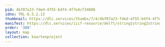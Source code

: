 ```yaml
---
pid: 4bf07a23-fded-4f55-b4f4-4f7e4cf34088
idno: TRL-6.5.2.13
thumbnail: https://dlc.services/thumbs/7/4/4bf07a23-fded-4f55-b4f4-4f7e4cf34088/full/400,339/0/default.jpg
manifest: https://dlc.services/iiif-resource/delft/string1string2string3/kaartenproject-2007/TRL-6.5.2.13
order: '389'
layout: map
collection: kaartenproject
---
```

